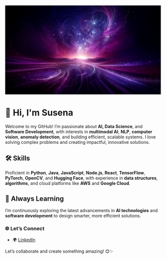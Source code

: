 ![Pretty Background](WowBg.jpg)

# 👋 Hi, I'm Susena  

Welcome to my GitHub! I’m passionate about **AI, Data Science**, and **Software Development**, with interests in **multimodal AI**, **NLP**, **computer vision**, **anomaly detection**, and building efficient, scalable systems. I love solving complex problems and creating impactful, innovative solutions.  

## 🛠️ Skills  
Proficient in **Python**, **Java**, **JavaScript**, **Node.js**, **React**, **TensorFlow**, **PyTorch**, **OpenCV**, and **Hugging Face**, with experience in **data structures**, **algorithms**, and cloud platforms like **AWS** and **Google Cloud**.  

## 🌱 Always Learning  
I’m continuously exploring the latest advancements in **AI technologies** and **software development** to design smarter, more efficient solutions.  

### 🌐 Let’s Connect  
- 🌍 [LinkedIn](https://www.linkedin.com/in/susena-venkatesh-nathan/)  

Let’s collaborate and create something amazing! 😊✨  
